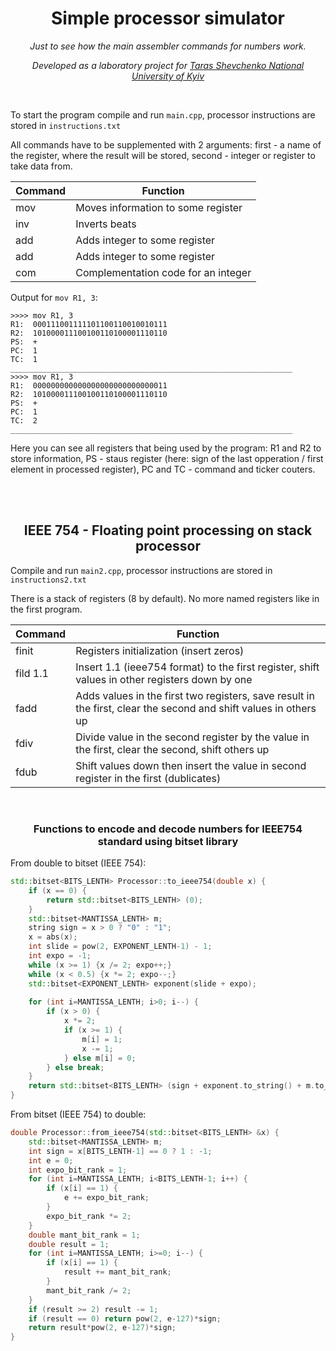 <h1 align="center">Simple processor simulator</h1>
<p align="center"><i>Just to see how the main assembler commands for numbers work.</i></p>
<p align="center"><i>Developed as a laboratory project for <a href="http://www.univ.kiev.ua/en">Taras Shevchenko National University of Kyiv</a></i></p>
<br>

To start the program compile and run `main.cpp`, processor instructions are stored in `instructions.txt`

All commands have to be supplemented with 2 arguments: first - a name of the register, where the result will be stored, second - integer or register to take data from.

Command       | Function
------------- | -------------
mov      | Moves information to some register
inv     | Inverts beats
add     | Adds integer to some register  
add     | Adds integer to some register 
com     | Сomplementation code for an integer 

Output for `mov R1, 3`:

```
>>>> mov R1, 3                                                 
R1:  000111001111101100110010010111                            
R2:  101000011100100110100001110110                            
PS:  +                                                         
PC:  1                                                          
TC:  1                                                         
_______________________________________________________________
>>>> mov R1, 3                                                  
R1:  000000000000000000000000000011                              
R2:  101000011100100110100001110110                              
PS:  +                                                            
PC:  1                                                           
TC:  2                                                           
_______________________________________________________________
```

Here you can see all registers that being used by the program: R1 and R2 to store information, PS - staus register (here: sign of the last opperation / first element in processed register), PC and TC - command and ticker couters.

<br>
<br>

<h2 align="center">IEEE 754 - Floating point processing on stack processor</h2>

Compile and run `main2.cpp`, processor instructions are stored in `instructions2.txt`

There is a stack of registers (8 by default). No more named registers like in the first program.

Command       | Function
------------- | -------------
finit      | Registers initialization (insert zeros)
fild 1.1     | Insert 1.1 (ieee754 format) to the first register, shift values in other registers down by one
fadd     | Adds values in the first two registers, save result in the first, clear the second and shift values in others up
fdiv     | Divide value in the second register by the value in the first, clear the second, shift others up 
fdub     | Shift values down then insert the value in second register in the first (dublicates)

<br>
<h3 align="center">Functions to encode and decode numbers for IEEE754 standard using bitset library</h3>

From double to bitset (IEEE 754):

```cpp
std::bitset<BITS_LENTH> Processor::to_ieee754(double x) {
    if (x == 0) {
        return std::bitset<BITS_LENTH> (0);
    }
    std::bitset<MANTISSA_LENTH> m;
    string sign = x > 0 ? "0" : "1";
    x = abs(x);
    int slide = pow(2, EXPONENT_LENTH-1) - 1;
    int expo = -1;
    while (x >= 1) {x /= 2; expo++;}
    while (x < 0.5) {x *= 2; expo--;}
    std::bitset<EXPONENT_LENTH> exponent(slide + expo);
    
    for (int i=MANTISSA_LENTH; i>0; i--) {
        if (x > 0) {
            x *= 2;
            if (x >= 1) {  
                m[i] = 1;
                x -= 1;
            } else m[i] = 0;
        } else break;
    }
    return std::bitset<BITS_LENTH> (sign + exponent.to_string() + m.to_string());
}
```

From bitset (IEEE 754) to double:
```cpp
double Processor::from_ieee754(std::bitset<BITS_LENTH> &x) {
    std::bitset<MANTISSA_LENTH> m;
    int sign = x[BITS_LENTH-1] == 0 ? 1 : -1;
    int e = 0;
    int expo_bit_rank = 1;
    for (int i=MANTISSA_LENTH; i<BITS_LENTH-1; i++) {
        if (x[i] == 1) {
            e += expo_bit_rank;
        }
        expo_bit_rank *= 2;
    }
    double mant_bit_rank = 1;
    double result = 1;
    for (int i=MANTISSA_LENTH; i>=0; i--) {
        if (x[i] == 1) {
            result += mant_bit_rank;
        }
        mant_bit_rank /= 2;
    }
    if (result >= 2) result -= 1;
    if (result == 0) return pow(2, e-127)*sign;
    return result*pow(2, e-127)*sign;
}
```

